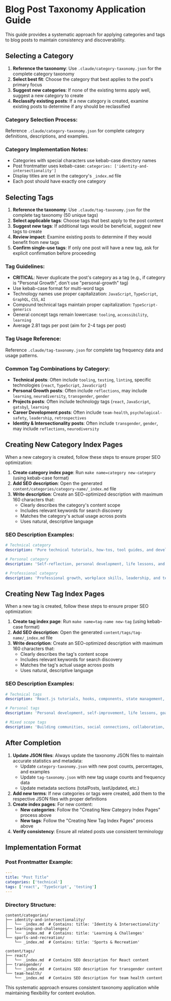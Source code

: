 # Blog Post Taxonomy Application Guide

This guide provides a systematic approach for applying categories and tags to blog posts to maintain consistency and discoverability.

## Selecting a Category

1. **Reference the taxonomy**: Use `.claude/category-taxonomy.json` for the complete category taxonomy
2. **Select best fit**: Choose the category that best applies to the post's primary focus
3. **Suggest new categories**: If none of the existing terms apply well, suggest a new category to create
4. **Reclassify existing posts**: If a new category is created, examine existing posts to determine if any should be reclassified

### Category Selection Process:
Reference `.claude/category-taxonomy.json` for complete category definitions, descriptions, and examples.

### Category Implementation Notes:
- Categories with special characters use kebab-case directory names
- Post frontmatter uses kebab-case: `categories: ['identity-and-intersectionality']`
- Display titles are set in the category's `_index.md` file
- Each post should have exactly one category

## Selecting Tags

1. **Reference the taxonomy**: Use `.claude/tag-taxonomy.json` for the complete tag taxonomy (50 unique tags)
2. **Select applicable tags**: Choose tags that best apply to the post content
3. **Suggest new tags**: If additional tags would be beneficial, suggest new tags to create
4. **Review impact**: Examine existing posts to determine if they would benefit from new tags
5. **Confirm single-use tags**: If only one post will have a new tag, ask for explicit confirmation before proceeding

### Tag Guidelines:
- **CRITICAL**: Never duplicate the post's category as a tag (e.g., if category is "Personal Growth", don't use "personal-growth" tag)
- Use kebab-case format for multi-word tags
- Technology names use proper capitalization: `JavaScript`, `TypeScript`, `GraphQL`, `CSS`, `AI`
- Compound technical tags maintain proper capitalization: `TypeScript-generics`
- General concept tags remain lowercase: `tooling`, `accessibility`, `learning`
- Average 2.81 tags per post (aim for 2-4 tags per post)

### Tag Usage Reference:
Reference `.claude/tag-taxonomy.json` for complete tag frequency data and usage patterns.

### Common Tag Combinations by Category:
- **Technical posts**: Often include `tooling`, `testing`, `linting`, specific technologies (`react`, `TypeScript`, `JavaScript`)
- **Personal Growth posts**: Often include `reflections`, may include `learning`, `neurodiversity`, `transgender`, `gender`
- **Projects posts**: Often include technology tags (`react`, `JavaScript`, `gatsby`), `learning`
- **Career Development posts**: Often include `team-health`, `psychological-safety`, `leadership`, `retrospectives`
- **Identity & Intersectionality posts**: Often include `transgender`, `gender`, may include `reflections`, `neurodiversity`

## Creating New Category Index Pages

When a new category is created, follow these steps to ensure proper SEO optimization:

1. **Create category index page**: Run `make name=category new-category` (using kebab-case format)
2. **Add SEO description**: Open the generated `content/categories/category-name/_index.md` file
3. **Write description**: Create an SEO-optimized description with maximum 160 characters that:
   - Clearly describes the category's content scope
   - Includes relevant keywords for search discovery
   - Matches the category's actual usage across posts
   - Uses natural, descriptive language

### SEO Description Examples:
```yaml
# Technical category
description: 'Pure technical tutorials, how-tos, tool guides, and development practices.'

# Personal category
description: 'Self-reflection, personal development, life lessons, and habit building.'

# Professional category
description: 'Professional growth, workplace skills, leadership, and team dynamics.'
```

## Creating New Tag Index Pages

When a new tag is created, follow these steps to ensure proper SEO optimization:

1. **Create tag index page**: Run `make name=tag-name new-tag` (using kebab-case format)
2. **Add SEO description**: Open the generated `content/tags/tag-name/_index.md` file
3. **Write description**: Create an SEO-optimized description with maximum 160 characters that:
   - Clearly describes the tag's content scope
   - Includes relevant keywords for search discovery
   - Matches the tag's actual usage across posts
   - Uses natural, descriptive language

### SEO Description Examples:
```yaml
# Technical tags
description: 'React.js tutorials, hooks, components, state management, best practices, and modern React development techniques.'

# Personal tags  
description: 'Personal development, self-improvement, life lessons, goal setting, and individual growth strategies.'

# Mixed scope tags
description: 'Building communities, social connections, collaboration, support networks, and fostering belonging across diverse groups.'
```

## After Completion

1. **Update JSON files**: Always update the taxonomy JSON files to maintain accurate statistics and metadata:
   - Update `category-taxonomy.json` with new post counts, percentages, and examples
   - Update `tag-taxonomy.json` with new tag usage counts and frequency data
   - Update metadata sections (totalPosts, lastUpdated, etc.)
2. **Add new terms**: If new categories or tags were created, add them to the respective JSON files with proper definitions
3. **Create index pages**: For new content:
   - **New categories**: Follow the "Creating New Category Index Pages" process above
   - **New tags**: Follow the "Creating New Tag Index Pages" process above
4. **Verify consistency**: Ensure all related posts use consistent terminology

## Implementation Format

### Post Frontmatter Example:
```yaml
---
title: "Post Title"
categories: ['technical']
tags: ['react', 'TypeScript', 'testing']
---
```

### Directory Structure:
```
content/categories/
├── identity-and-intersectionality/
│   └── _index.md  # Contains: title: 'Identity & Intersectionality'
├── learning-and-challenges/
│   └── _index.md  # Contains: title: 'Learning & Challenges'
└── sports-and-recreation/
    └── _index.md  # Contains: title: 'Sports & Recreation'

content/tags/
├── react/
│   └── _index.md  # Contains SEO description for React content
├── transgender/
│   └── _index.md  # Contains SEO description for transgender content
└── team-health/
    └── _index.md  # Contains SEO description for team health content
```

This systematic approach ensures consistent taxonomy application while maintaining flexibility for content evolution.
